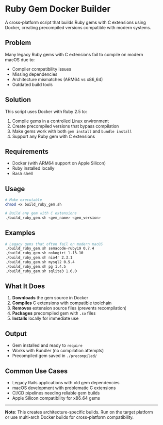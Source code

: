 # Ruby Gem Docker Builder

A cross-platform script that builds Ruby gems with C extensions using Docker, creating precompiled versions compatible with modern systems.

## Problem

Many legacy Ruby gems with C extensions fail to compile on modern macOS due to:
- Compiler compatibility issues
- Missing dependencies  
- Architecture mismatches (ARM64 vs x86_64)
- Outdated build tools

## Solution

This script uses Docker with Ruby 2.5 to:
1. Compile gems in a controlled Linux environment
2. Create precompiled versions that bypass compilation
3. Make gems work with both `gem install` and `bundle install`
4. Support any Ruby gem with C extensions

## Requirements

- Docker (with ARM64 support on Apple Silicon)
- Ruby installed locally
- Bash shell

## Usage

```bash
# Make executable
chmod +x build_ruby_gem.sh

# Build any gem with C extensions
./build_ruby_gem.sh <gem_name> <gem_version>
```

## Examples

```bash
# Legacy gems that often fail on modern macOS
./build_ruby_gem.sh semacode-ruby19 0.7.4
./build_ruby_gem.sh nokogiri 1.13.10
./build_ruby_gem.sh nio4r 2.3.1
./build_ruby_gem.sh mysql2 0.5.4
./build_ruby_gem.sh pg 1.4.5
./build_ruby_gem.sh sqlite3 1.6.0
```

## What It Does

1. **Downloads** the gem source in Docker
2. **Compiles** C extensions with compatible toolchain
3. **Removes** extension source files (prevents recompilation)
4. **Packages** precompiled gem with `.so` files
5. **Installs** locally for immediate use

## Output

- Gem installed and ready to `require`
- Works with Bundler (no compilation attempts)
- Precompiled gem saved in `./precompiled/`

## Common Use Cases

- Legacy Rails applications with old gem dependencies
- macOS development with problematic C extensions  
- CI/CD pipelines needing reliable gem builds
- Apple Silicon compatibility for x86_64 gems

---

**Note**: This creates architecture-specific builds. Run on the target platform or use multi-arch Docker builds for cross-platform compatibility. 
